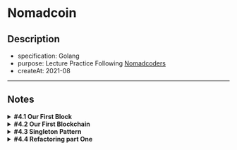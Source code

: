 # Nomadcoin

## Description

- specification: Golang
- purpose: Lecture Practice Following [Nomadcoders](https://nomadcoders.co/)
- createAt: 2021-08

---

## Notes

<details>
  <summary>
    <b>#4.1 Our First Block</b>
  </summary>
  <p>

### Summary

- What is one-way-function
- What is hash
- Generate genesis block with SHA256

</p>
</details>

<details>
  <summary>
    <b>#4.2 Our First Blockchain</b>
  </summary>
  <p>

### Summary

- Make blocks as chain
- Genarate blocks through functions
  </p>
  </details>

<details>
  <summary>
    <b>#4.3 Singleton Pattern</b>
  </summary>
  <p>

### Summary

- Refactoring to separated module
- What is singleton pattern
</p>
  </details>

<details>
  <summary>
    <b>#4.4 Refactoring part One</b>
  </summary>
  <p>

### Summary

- What is [sync.Once.Do](https://pkg.go.dev/sync@go1.16.7#Once.Do)
- Reactor codes to apply singleton pattern
</p>
      </details>

